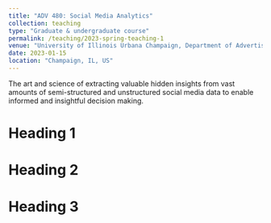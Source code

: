 ```yaml
---
title: "ADV 480: Social Media Analytics"
collection: teaching
type: "Graduate & undergraduate course"
permalink: /teaching/2023-spring-teaching-1
venue: "University of Illinois Urbana Champaign, Department of Advertising"
date: 2023-01-15
location: "Champaign, IL, US"
---
```


The art and science of extracting valuable hidden insights from vast amounts of semi-structured and unstructured social media data to enable informed and insightful decision making.

Heading 1
======

Heading 2
======

Heading 3
======